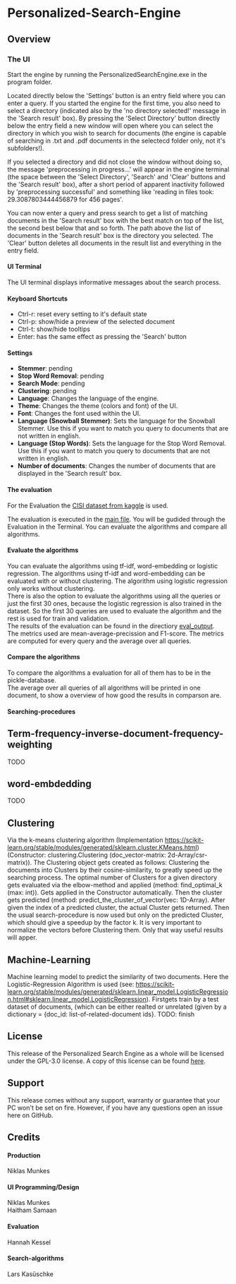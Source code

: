 # Personalized-Search-Engine
## Overview
### The UI
Start the engine by running the PersonalizedSearchEngine.exe in the program folder.

Located directly below the 'Settings' button is an entry field where you can enter a query. If you started the engine for the first time, you also need to select a directory (indicated also by the 'no directory selected!' message in the 'Search result' box). By pressing the 'Select Directory' button directly below the entry field a new window will open where you can select the directory in which you wish to search for documents (the engine is capable of searching in .txt and .pdf documents in the selectecd folder only, not it's subfolders!). 

If you selected a directory and did not close the window without doing so, the message 'preprocessing in progress...' will appear in the engine terminal (the space between the 'Select Directory', 'Search' and 'Clear' buttons and the 'Search result' box), after a short period of apparent inactivity followed by 'preprocessing successful' and something like 'reading in files took: 29.3087803444456879 for 456 pages'. 

You can now enter a query and press search to get a list of matching documents in the 'Search result' box with the best match on top of the list, the second best below that and so forth. The path above the list of documents in the 'Search result' box is the directory you selected. The 'Clear' button deletes all documents in the result list and everything in the entry field.

#### UI Terminal
The UI terminal displays informative messages about the search process.

#### Keyboard Shortcuts
- Ctrl-r: reset every setting to it's default state
- Ctrl-p: show/hide a preview of the selected document
- Ctrl-t: show/hide tooltips
- Enter: has the same effect as pressing the 'Search' button

#### Settings
- **Stemmer**: pending
- **Stop Word Removal**: pending
- **Search Mode**: pending
- **Clustering**: pending
- **Language**: Changes the language of the engine.
- **Theme**: Changes the theme (colors and font) of the UI.
- **Font**: Changes the font used within the UI.
- **Language (Snowball Stemmer)**: Sets the language for the Snowball Stemmer. Use this if you want to match you query to documents that are not written in english.
- **Language (Stop Words)**: Sets the language for the Stop Word Removal. Use this if you want to match you query to documents that are not written in english.
- **Number of documents**: Changes the number of documents that are displayed in the 'Search result' box.

#### The evaluation
For the Evaluation the [CISI dataset from kaggle](https://www.kaggle.com/dmaso01dsta/cisi-a-dataset-for-information-retrieval) is used. 

The evaluation is executed in the [main file](https://github.com/L-Kasu/Personalized-Search-Engine/blob/main/main.py). You will be gudided through the Evaluation in the Terminal. You can evaluate the algorithms and compare all algorithms. 
#### Evaluate the algorithms
You can evaluate the algorithms using tf-idf, word-embedding or logistic regression. The algorithms using tf-idf and word-embedding can be evaluated with or without clustering. The algorithm using logistic regression only works without clustering.  
There is also the option to evaluate the algorithms using all the queries or just the first 30 ones, because the logistic regression is also trained in the dataset. So the first 30 queries are used to evaluate the algorithm and the rest is used for train and validation.  
The results of the evaluation can be found in the directiory [eval_output](https://github.com/L-Kasu/Personalized-Search-Engine/tree/main/eval_output).  
The metrics used are mean-average-precission and F1-score. The metrics are computed for every query and the average over all queries.  
#### Compare the algorithms
To compare the algorithms a evaluation for all of them has to be in the pickle-database.  
The average over all queries of all algorithms will be printed in one document, to show a overview of how good the results in comparson are.  

#### Searching-procedures

## Term-frequency-inverse-document-frequency-weighting
TODO

## word-embdedding
TODO

## Clustering

Via the k-means clustering algorithm (Implementation https://scikit-learn.org/stable/modules/generated/sklearn.cluster.KMeans.html)
(Constructor: clustering.Clustering (doc_vector-matrix: 2d-Array/csr-matrix)).
The Clustering object gets created as follows:
Clustering the documents into Clusters by their cosine-similarity, to greatly speed up the searching process. The optimal number of Clusters for a given directory gets evaluated via the elbow-method and applied (method: find_optimal_k (max: int)). Gets applied in the Constructor automatically. Then the cluster gets predicted
(method: predict_the_cluster_of_vector(vec: 1D-Array). After given the index of a predicted cluster, the actual Cluster gets returned. Then the usual search-procedure is now used but only on the predicted Cluster, which should give a speedup by the factor k.
It is very important to normalize the vectors before Clustering them. Only that way useful results will apper.

## Machine-Learning
Machine learning model to predict the similarity of two documents. Here the Logistic-Regression Algorithm is used (see: https://scikit-learn.org/stable/modules/generated/sklearn.linear_model.LogisticRegression.html#sklearn.linear_model.LogisticRegression). Firstgets train by a test dataset of documents, (which can be either realted or unrelated (given by a dictionary = {doc_id: list-of-related-document ids}.
TODO: finish

## License

This release of the Personalized Search Engine as a whole will be licensed under the GPL-3.0 license. A copy of this license can be found [here](https://github.com/L-Kasu/Personalized-Search-Engine/blob/main/LICENSE.md).

## Support

This release comes without any support, warranty or guarantee that your PC won't be set on fire. However, if you have any questions open an issue here on GitHub.

## Credits

#### Production
Niklas Munkes

#### UI Programming/Design
Niklas Munkes  
Haitham Samaan

#### Evaluation
Hannah Kessel  

#### Search-algorithms
Lars Kasüschke
